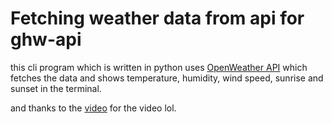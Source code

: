 # Fetching weather data from api for ghw-api

this cli program which is written in python uses [OpenWeather API](https://openweathermap.org/) which fetches the data and shows temperature, humidity, wind speed, sunrise and sunset in the terminal.

and thanks to the [video](https://youtu.be/9P5MY_2i7K8?feature=shared) for the video lol.
